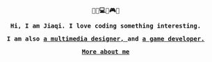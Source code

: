 <h4 align="center"><samp> 
  <p>👩‍🎓💻🔮🎮🖤</p> 
  <p>Hi, I am Jiaqi. I love coding something interesting.</p>
  <p>I am also <a href="https://www.behance.net/hellojiaqi">a multimedia designer, </a>and <a href="https://captainceleste.itch.io/">a game developer.</a></p>
  <p><a href="https://jiaqi404.github.io">More about me</a></p>
</samp></h4>
<!---
## Hello world! This is Jiaqi.
- 📍 I'm from Shenzhen and currently based on Hong Kong
- 👩‍🎓 BUPT BEng Digital Media Technology 24' & HKPolyU MSc IME 25'
- 👾 Widespread interest in cs & design & game development
## Contact me & View my projects
- 📧 Contact me by email! -> marycheung021213@gmail.com
- 💻 My portfolio website -> [jiaqi404.github.io](https://jiaqi404.github.io)
- 😊 My social media platform -> [Instagram](https://www.instagram.com/jiaqi_is_me) | [Behance](https://www.behance.net/hellojiaqi)
--->
